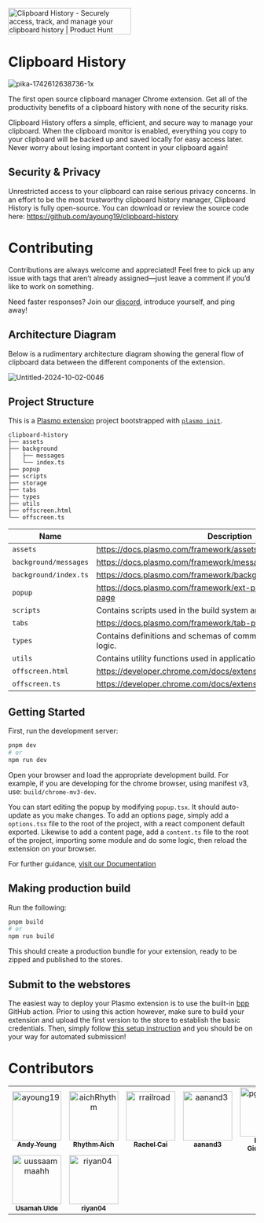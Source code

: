 <a href="https://www.producthunt.com/posts/clipboard-history-3?embed=true&utm_source=badge-featured&utm_medium=badge&utm_souce=badge-clipboard&#0045;history&#0045;3" target="_blank"><img src="https://api.producthunt.com/widgets/embed-image/v1/featured.svg?post_id=490162&theme=light" alt="Clipboard&#0032;History - Securely&#0032;access&#0044;&#0032;track&#0044;&#0032;and&#0032;manage&#0032;your&#0032;clipboard&#0032;history | Product Hunt" style="width: 250px; height: 54px;" width="250" height="54" /></a>

# Clipboard History

![pika-1742612638736-1x](https://github.com/user-attachments/assets/b99fad41-5d85-4497-b90e-de6d51d9200a)

The first open source clipboard manager Chrome extension. Get all of the productivity benefits of a clipboard history with none of the security risks.

Clipboard History offers a simple, efficient, and secure way to manage your clipboard. When the clipboard monitor is enabled, everything you copy to your clipboard will be backed up and saved locally for easy access later. Never worry about losing important content in your clipboard again!

## Security & Privacy

Unrestricted access to your clipboard can raise serious privacy concerns. In an effort to be the most trustworthy clipboard history manager, Clipboard History is fully open-source. You can download or review the source code here: https://github.com/ayoung19/clipboard-history

# Contributing

Contributions are always welcome and appreciated! Feel free to pick up any issue with tags that aren’t already assigned—just leave a comment if you’d like to work on something.

Need faster responses? Join our [discord](https://discord.gg/4dY6MYa9wV), introduce yourself, and ping away!

## Architecture Diagram

Below is a rudimentary architecture diagram showing the general flow of clipboard data between the different components of the extension.

![Untitled-2024-10-02-0046](https://github.com/user-attachments/assets/98cc2c69-245f-4225-a188-39175cc03502)

## Project Structure

This is a [Plasmo extension](https://docs.plasmo.com/) project bootstrapped with [`plasmo init`](https://www.npmjs.com/package/plasmo).

```
clipboard-history
├── assets
├── background
│   ├── messages
│   └── index.ts
├── popup
├── scripts
├── storage
├── tabs
├── types
├── utils
├── offscreen.html
└── offscreen.ts
```

| Name                  | Description                                                                 |
| --------------------- | --------------------------------------------------------------------------- |
| `assets`              | https://docs.plasmo.com/framework/assets                                    |
| `background/messages` | https://docs.plasmo.com/framework/messaging                                 |
| `background/index.ts` | https://docs.plasmo.com/framework/background-service-worker                 |
| `popup`               | https://docs.plasmo.com/framework/ext-pages#adding-a-popup-page             |
| `scripts`             | Contains scripts used in the build system and CI/CD.                        |
| `tabs`                | https://docs.plasmo.com/framework/tab-pages                                 |
| `types`               | Contains definitions and schemas of common types used in application logic. |
| `utils`               | Contains utility functions used in application logic.                       |
| `offscreen.html`      | https://developer.chrome.com/docs/extensions/reference/api/offscreen        |
| `offscreen.ts`        | https://developer.chrome.com/docs/extensions/reference/api/offscreen        |

## Getting Started

First, run the development server:

```bash
pnpm dev
# or
npm run dev
```

Open your browser and load the appropriate development build. For example, if you are developing for the chrome browser, using manifest v3, use: `build/chrome-mv3-dev`.

You can start editing the popup by modifying `popup.tsx`. It should auto-update as you make changes. To add an options page, simply add a `options.tsx` file to the root of the project, with a react component default exported. Likewise to add a content page, add a `content.ts` file to the root of the project, importing some module and do some logic, then reload the extension on your browser.

For further guidance, [visit our Documentation](https://docs.plasmo.com/)

## Making production build

Run the following:

```bash
pnpm build
# or
npm run build
```

This should create a production bundle for your extension, ready to be zipped and published to the stores.

## Submit to the webstores

The easiest way to deploy your Plasmo extension is to use the built-in [bpp](https://bpp.browser.market) GitHub action. Prior to using this action however, make sure to build your extension and upload the first version to the store to establish the basic credentials. Then, simply follow [this setup instruction](https://docs.plasmo.com/framework/workflows/submit) and you should be on your way for automated submission!

# Contributors

<!-- readme: contributors -start -->
<table>
	<tbody>
		<tr>
            <td align="center">
                <a href="https://github.com/ayoung19">
                    <img src="https://avatars.githubusercontent.com/u/18640252?v=4" width="100;" alt="ayoung19"/>
                    <br />
                    <sub><b>Andy Young</b></sub>
                </a>
            </td>
            <td align="center">
                <a href="https://github.com/aichRhythm">
                    <img src="https://avatars.githubusercontent.com/u/48093060?v=4" width="100;" alt="aichRhythm"/>
                    <br />
                    <sub><b>Rhythm Aich</b></sub>
                </a>
            </td>
            <td align="center">
                <a href="https://github.com/rrailroad">
                    <img src="https://avatars.githubusercontent.com/u/67599303?v=4" width="100;" alt="rrailroad"/>
                    <br />
                    <sub><b>Rachel Cai</b></sub>
                </a>
            </td>
            <td align="center">
                <a href="https://github.com/aanand3">
                    <img src="https://avatars.githubusercontent.com/u/63207932?v=4" width="100;" alt="aanand3"/>
                    <br />
                    <sub><b>aanand3</b></sub>
                </a>
            </td>
            <td align="center">
                <a href="https://github.com/pgiouroukis">
                    <img src="https://avatars.githubusercontent.com/u/55794994?v=4" width="100;" alt="pgiouroukis"/>
                    <br />
                    <sub><b>Petros Giouroukis</b></sub>
                </a>
            </td>
            <td align="center">
                <a href="https://github.com/rishilahoti">
                    <img src="https://avatars.githubusercontent.com/u/96910554?v=4" width="100;" alt="rishilahoti"/>
                    <br />
                    <sub><b>Rishi Lahoti</b></sub>
                </a>
            </td>
		</tr>
		<tr>
            <td align="center">
                <a href="https://github.com/uussaammaahh">
                    <img src="https://avatars.githubusercontent.com/u/10544770?v=4" width="100;" alt="uussaammaahh"/>
                    <br />
                    <sub><b>Usamah Ulde</b></sub>
                </a>
            </td>
            <td align="center">
                <a href="https://github.com/riyan04">
                    <img src="https://avatars.githubusercontent.com/u/119859849?v=4" width="100;" alt="riyan04"/>
                    <br />
                    <sub><b>riyan04</b></sub>
                </a>
            </td>
		</tr>
	<tbody>
</table>
<!-- readme: contributors -end -->
